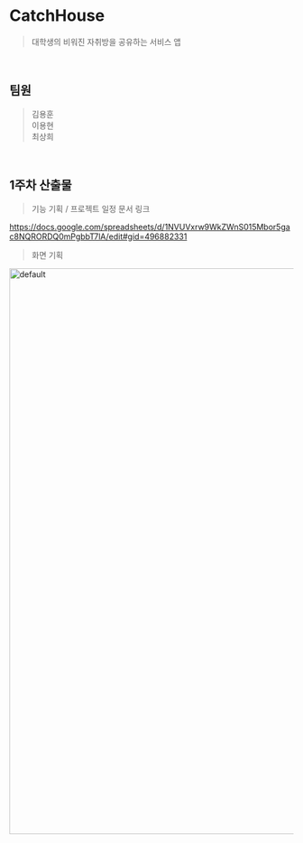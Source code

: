 # CatchHouse
> 대학생의 비워진 자취방을 공유하는 서비스 앱  
<br>

## 팀원
> 김용훈 <br> 이용현 <br> 최상희
<br>

## 1주차 산출물

> 기능 기획 / 프로젝트 일정 문서 링크

https://docs.google.com/spreadsheets/d/1NVUVxrw9WkZWnS015Mbor5gac8NQRORDQ0mPgbbT7lA/edit#gid=496882331
<br>

> 화면 기획
<img width="1003" alt="default" src="https://user-images.githubusercontent.com/38038123/51735456-d45f2a80-20ca-11e9-8cc1-d1a4a58611b0.png">

